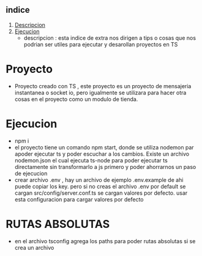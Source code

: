 ## indice
1. [ Descripcion ](#intro)
2. [ Ejecucion ](#ejecucion)
    - descripcion : esta indice de extra nos dirigen a tips o cosas que nos podrian ser utiles para ejecutar y desarollan proyectos en TS


<a name="intro"></a>

# Proyecto
- Proyecto creado con TS , este proyecto es un proyecto de mensajeria instantanea o socket io, pero igualmente se utilizara para hacer otra cosas en el proyecto como un modulo de tienda. 

<a name="ejecucion"></a>

# Ejecucion
- npm i 
- el proyecto tiene un comando npm start, donde se utiliza nodemon par apoder ejecutar ts y poder escuchar a los cambios. Existe un archivo nodemon.json el cual ejecuta ts-node para poder ejecutar ts directamente sin transformarlo a js primero y poder ahorrarnos un paso de ejecucion
- crear archivo .env , hay un archivo de ejemplo .env.example de ahi puede copiar los key. pero si no creas el archivo .env por default se cargan src/config/server.conf.ts se cargan valores por defecto. usar esta configuracion para cargar valores por defecto


# RUTAS ABSOLUTAS
- en el archivo tsconfig agrega los paths para poder rutas absolutas si se crea un archivo
